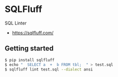 # SQLFluff

SQL Linter

* https://sqlfluff.com/

## Getting started

```bash
$ pip install sqlfluff
$ echo "  SELECT a  +  b FROM tbl;  " > test.sql
$ sqlfluff lint test.sql --dialect ansi
```
